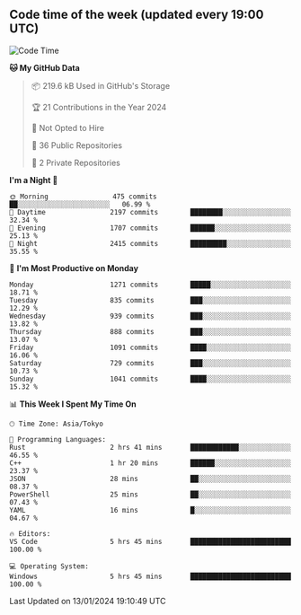 ## Code time of the week (updated every 19:00 UTC)

<!--START_SECTION:waka-->
![Code Time](http://img.shields.io/badge/Code%20Time-2%2C518%20hrs%2052%20mins-blue)

**🐱 My GitHub Data** 

> 📦 219.6 kB Used in GitHub's Storage 
 > 
> 🏆 21 Contributions in the Year 2024
 > 
> 🚫 Not Opted to Hire
 > 
> 📜 36 Public Repositories 
 > 
> 🔑 2 Private Repositories 
 > 
**I'm a Night 🦉** 

```text
🌞 Morning                475 commits         ██░░░░░░░░░░░░░░░░░░░░░░░   06.99 % 
🌆 Daytime                2197 commits        ████████░░░░░░░░░░░░░░░░░   32.34 % 
🌃 Evening                1707 commits        ██████░░░░░░░░░░░░░░░░░░░   25.13 % 
🌙 Night                  2415 commits        █████████░░░░░░░░░░░░░░░░   35.55 % 
```
📅 **I'm Most Productive on Monday** 

```text
Monday                   1271 commits        █████░░░░░░░░░░░░░░░░░░░░   18.71 % 
Tuesday                  835 commits         ███░░░░░░░░░░░░░░░░░░░░░░   12.29 % 
Wednesday                939 commits         ███░░░░░░░░░░░░░░░░░░░░░░   13.82 % 
Thursday                 888 commits         ███░░░░░░░░░░░░░░░░░░░░░░   13.07 % 
Friday                   1091 commits        ████░░░░░░░░░░░░░░░░░░░░░   16.06 % 
Saturday                 729 commits         ███░░░░░░░░░░░░░░░░░░░░░░   10.73 % 
Sunday                   1041 commits        ████░░░░░░░░░░░░░░░░░░░░░   15.32 % 
```


📊 **This Week I Spent My Time On** 

```text
🕑︎ Time Zone: Asia/Tokyo

💬 Programming Languages: 
Rust                     2 hrs 41 mins       ████████████░░░░░░░░░░░░░   46.55 % 
C++                      1 hr 20 mins        ██████░░░░░░░░░░░░░░░░░░░   23.37 % 
JSON                     28 mins             ██░░░░░░░░░░░░░░░░░░░░░░░   08.37 % 
PowerShell               25 mins             ██░░░░░░░░░░░░░░░░░░░░░░░   07.43 % 
YAML                     16 mins             █░░░░░░░░░░░░░░░░░░░░░░░░   04.67 % 

🔥 Editors: 
VS Code                  5 hrs 45 mins       █████████████████████████   100.00 % 

💻 Operating System: 
Windows                  5 hrs 45 mins       █████████████████████████   100.00 % 
```


 Last Updated on 13/01/2024 19:10:49 UTC
<!--END_SECTION:waka-->